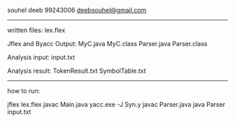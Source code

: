 souhel deeb 99243006
deebsouhel@gmail.com

------------
written files:
lex.flex

Jflex and Byacc Output:
MyC.java
MyC.class
Parser.java
Parser.class

Analysis input:
input.txt

Analysis result:
TokenResult.txt
SymbolTable.txt


-------------
how to run:

jflex lex.flex
javac Main.java
yacc.exe -J Syn.y
javac Parser.java
java Parser input.txt